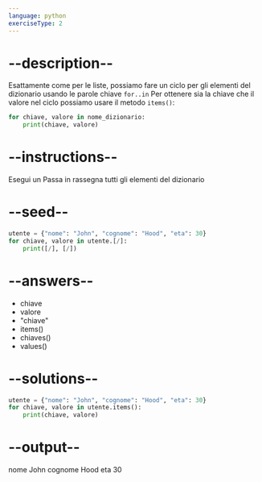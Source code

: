 ```yaml
---
language: python
exerciseType: 2
---
```


# --description--

Esattamente come per le liste, possiamo fare un ciclo per gli elementi del dizionario usando le parole chiave `for..in`
Per ottenere sia la chiave che il valore nel ciclo possiamo usare il metodo `items()`:
```python
for chiave, valore in nome_dizionario:
	print(chiave, valore)
```

# --instructions--

Esegui un
Passa in rassegna tutti gli elementi del dizionario

# --seed--

```python
utente = {"nome": "John", "cognome": "Hood", "eta": 30}
for chiave, valore in utente.[/]:
    print([/], [/])
```

# --answers--

- chiave
- valore
- "chiave"
- items()
- chiaves()
- values()

# --solutions--

```python
utente = {"nome": "John", "cognome": "Hood", "eta": 30}
for chiave, valore in utente.items():
    print(chiave, valore)
```

# --output--

nome John
cognome Hood
eta 30
